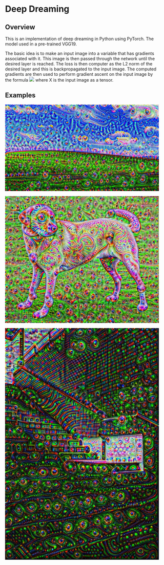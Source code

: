 # Deep Dreaming

## Overview
This is an implementation of deep dreaming in Python using PyTorch. The model used in a pre-trained VGG19.

The basic idea is to make an input image into a variable that has gradients associated with it. This image is then passed through the network until the desired layer is reached. The loss is then computer as the L2 norm of the desired layer and this is backpropagated to the input image. The computed gradients are then used to perform gradient ascent on the input image by the formula <img src="https://render.githubusercontent.com/render/math?math=X = X + lr * \frac{d}{dX}f(X)">  where X is the input image as a tensor.

## Examples

![Dog Dream1](outputs/bliss.jpg)

![Dog Dream2](outputs/lab.jpg)

![Dog Dream3](outputs/stairs.jpg)
